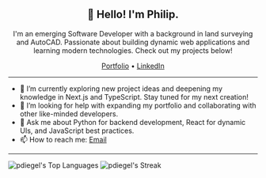 <h2 align="center">👋 Hello! I'm Philip.</h2>
<p align="center">I'm an emerging Software Developer with a background in land surveying and AutoCAD. Passionate about building dynamic web applications and learning modern technologies. Check out my projects below!</p>
<p align="center">
  <a href="https://philipdiegel.com">Portfolio</a> •
  <a href="https://www.linkedin.com/in/philip-diegel/">LinkedIn</a>
</p>

-------

- 🔭 I’m currently exploring new project ideas and deepening my knowledge in Next.js and TypeScript. Stay tuned for my next creation!
- 🤔 I’m looking for help with expanding my portfolio and collaborating with other like-minded developers.
- 💬 Ask me about Python for backend development, React for dynamic UIs, and JavaScript best practices.
- 📫 How to reach me: [Email](mailto:philipdiegel@gmail.com)

-------

![pdiegel's Top Languages](https://github-readme-stats.vercel.app/api/top-langs/?username=pdiegel&theme=vue&show_icons=true&hide_border=true&layout=compact)
![pdiegel's Streak](https://github-readme-streak-stats.herokuapp.com/?user=pdiegel&theme=vue&hide_border=true)

